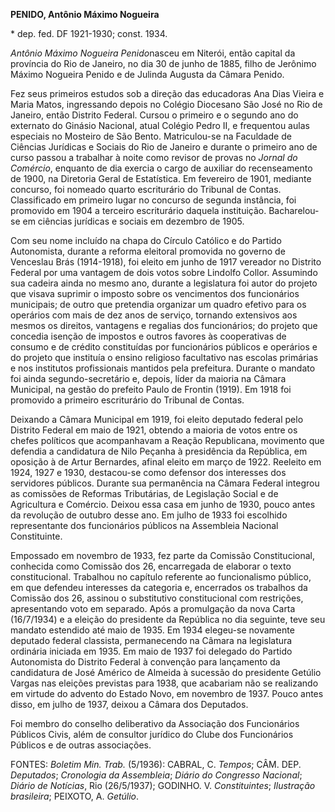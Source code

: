 **PENIDO, Antônio Máximo Nogueira**

\* dep. fed. DF 1921-1930; const. 1934.

*Antônio Máximo Nogueira Penido*nasceu em Niterói, então capital da
província do Rio de Janeiro, no dia 30 de junho de 1885, filho de
Jerônimo Máximo Nogueira Penido e de Julinda Augusta da Câmara Penido.

Fez seus primeiros estudos sob a direção das educadoras Ana Dias Vieira
e Maria Matos, ingressando depois no Colégio Diocesano São José no Rio
de Janeiro, então Distrito Federal. Cursou o primeiro e o segundo ano do
externato do Ginásio Nacional, atual Colégio Pedro II, e frequentou
aulas especiais no Mosteiro de São Bento. Matriculou-se na Faculdade de
Ciências Jurídicas e Sociais do Rio de Janeiro e durante o primeiro ano
de curso passou a trabalhar à noite como revisor de provas no *Jornal do
Comércio*, enquanto de dia exercia o cargo de auxiliar do recenseamento
de 1900, na Diretoria Geral de Estatística. Em fevereiro de 1901,
mediante concurso, foi nomeado quarto escriturário do Tribunal de
Contas. Classificado em primeiro lugar no concurso de segunda instância,
foi promovido em 1904 a terceiro escriturário daquela instituição.
Bacharelou-se em ciências jurídicas e sociais em dezembro de 1905.

Com seu nome incluído na chapa do Círculo Católico e do Partido
Autonomista, durante a reforma eleitoral promovida no governo de
Venceslau Brás (1914-1918), foi eleito em junho de 1917 vereador no
Distrito Federal por uma vantagem de dois votos sobre Lindolfo Collor.
Assumindo sua cadeira ainda no mesmo ano, durante a legislatura foi
autor do projeto que visava suprimir o imposto sobre os vencimentos dos
funcionários municipais; de outro que pretendia organizar um quadro
efetivo para os operários com mais de dez anos de serviço, tornando
extensivos aos mesmos os direitos, vantagens e regalias dos
funcionários; do projeto que concedia isenção de impostos e outros
favores às cooperativas de consumo e de crédito constituídas por
funcionários públicos e operários e do projeto que instituía o ensino
religioso facultativo nas escolas primárias e nos institutos
profissionais mantidos pela prefeitura. Durante o mandato foi ainda
segundo-secretário e, depois, líder da maioria na Câmara Municipal, na
gestão do prefeito Paulo de Frontin (1919). Em 1918 foi promovido a
primeiro escriturário do Tribunal de Contas.

Deixando a Câmara Municipal em 1919, foi eleito deputado federal pelo
Distrito Federal em maio de 1921, obtendo a maioria de votos entre os
chefes políticos que acompanhavam a Reação Republicana, movimento que
defendia a candidatura de Nilo Peçanha à presidência da República, em
oposição à de Artur Bernardes, afinal eleito em março de 1922. Reeleito
em 1924, 1927 e 1930, destacou-se como defensor dos interesses dos
servidores públicos. Durante sua permanência na Câmara Federal integrou
as comissões de Reformas Tributárias, de Legislação Social e de
Agricultura e Comércio. Deixou essa casa em junho de 1930, pouco antes
da revolução de outubro desse ano. Em julho de 1933 foi escolhido
representante dos funcionários públicos na Assembleia Nacional
Constituinte.

Empossado em novembro de 1933, fez parte da Comissão Constitucional,
conhecida como Comissão dos 26, encarregada de elaborar o texto
constitucional. Trabalhou no capítulo referente ao funcionalismo
público, em que defendeu interesses da categoria e, encerrados os
trabalhos da Comissão dos 26, assinou o substitutivo constitucional com
restrições, apresentando voto em separado. Após a promulgação da nova
Carta (16/7/1934) e a eleição do presidente da República no dia
seguinte, teve seu mandato estendido até maio de 1935. Em 1934 elegeu-se
novamente deputado federal classista, permanecendo na Câmara na
legislatura ordinária iniciada em 1935. Em maio de 1937 foi delegado do
Partido Autonomista do Distrito Federal à convenção para lançamento da
candidatura de José Américo de Almeida à sucessão do presidente Getúlio
Vargas nas eleições previstas para 1938, que acabariam não se realizando
em virtude do advento do Estado Novo, em novembro de 1937. Pouco antes
disso, em julho de 1937, deixou a Câmara dos Deputados.

Foi membro do conselho deliberativo da Associação dos Funcionários
Públicos Civis, além de consultor jurídico do Clube dos Funcionários
Públicos e de outras associações.

FONTES: *Boletim Min. Trab.* (5/1936): CABRAL, C. *Tempos*; CÂM. DEP.
*Deputados*; *Cronologia da Assembleia*; *Diário do* *Congresso
Nacional*; *Diário de Notícias*, Rio (26/5/1937); GODINHO. V.
*Constituintes*; *Ilustração brasileira*; PEIXOTO, A. *Getúlio*.
